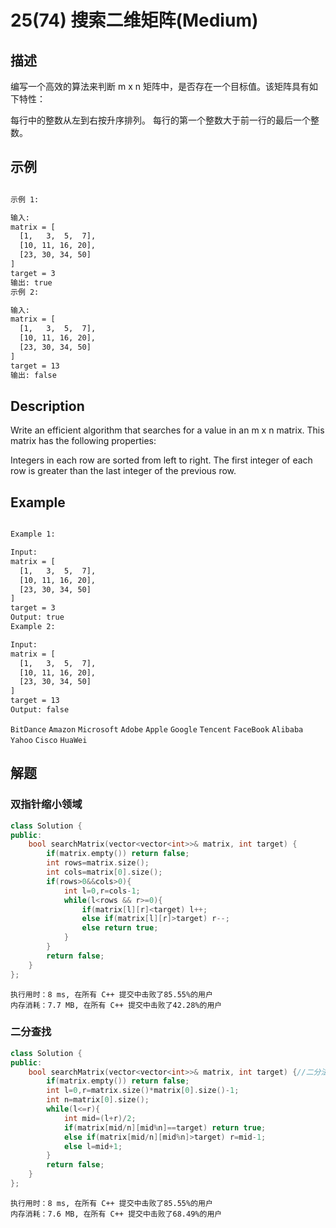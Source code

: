 # 25(74) 搜索二维矩阵(Medium)

## 描述

编写一个高效的算法来判断 m x n 矩阵中，是否存在一个目标值。该矩阵具有如下特性：

每行中的整数从左到右按升序排列。
每行的第一个整数大于前一行的最后一个整数。


## 示例

```bash

示例 1:

输入:
matrix = [
  [1,   3,  5,  7],
  [10, 11, 16, 20],
  [23, 30, 34, 50]
]
target = 3
输出: true
示例 2:

输入:
matrix = [
  [1,   3,  5,  7],
  [10, 11, 16, 20],
  [23, 30, 34, 50]
]
target = 13
输出: false


``` 

## Description

Write an efficient algorithm that searches for a value in an m x n matrix. This matrix has the following properties:

Integers in each row are sorted from left to right.
The first integer of each row is greater than the last integer of the previous row.

## Example

```bash

Example 1:

Input:
matrix = [
  [1,   3,  5,  7],
  [10, 11, 16, 20],
  [23, 30, 34, 50]
]
target = 3
Output: true
Example 2:

Input:
matrix = [
  [1,   3,  5,  7],
  [10, 11, 16, 20],
  [23, 30, 34, 50]
]
target = 13
Output: false

```

`BitDance` `Amazon` `Microsoft` `Adobe` `Apple` `Google` `Tencent` `FaceBook` `Alibaba` `Yahoo` `Cisco` `HuaWei`

## 解题

### 双指针缩小领域

```C++
class Solution {
public:
    bool searchMatrix(vector<vector<int>>& matrix, int target) {
        if(matrix.empty()) return false;
        int rows=matrix.size();
        int cols=matrix[0].size();
        if(rows>0&&cols>0){
            int l=0,r=cols-1;
            while(l<rows && r>=0){
                if(matrix[l][r]<target) l++;
                else if(matrix[l][r]>target) r--;
                else return true;
            }
        }
        return false;
    }
};
```

```
执行用时：8 ms, 在所有 C++ 提交中击败了85.55%的用户
内存消耗：7.7 MB, 在所有 C++ 提交中击败了42.28%的用户
```

### 二分查找

```C++
class Solution {
public:
    bool searchMatrix(vector<vector<int>>& matrix, int target) {//二分法
        if(matrix.empty()) return false;
        int l=0,r=matrix.size()*matrix[0].size()-1;
        int n=matrix[0].size();
        while(l<=r){
            int mid=(l+r)/2;
            if(matrix[mid/n][mid%n]==target) return true;
            else if(matrix[mid/n][mid%n]>target) r=mid-1;
            else l=mid+1;
        }
        return false;
    }
};
```

```
执行用时：8 ms, 在所有 C++ 提交中击败了85.55%的用户
内存消耗：7.6 MB, 在所有 C++ 提交中击败了68.49%的用户
```